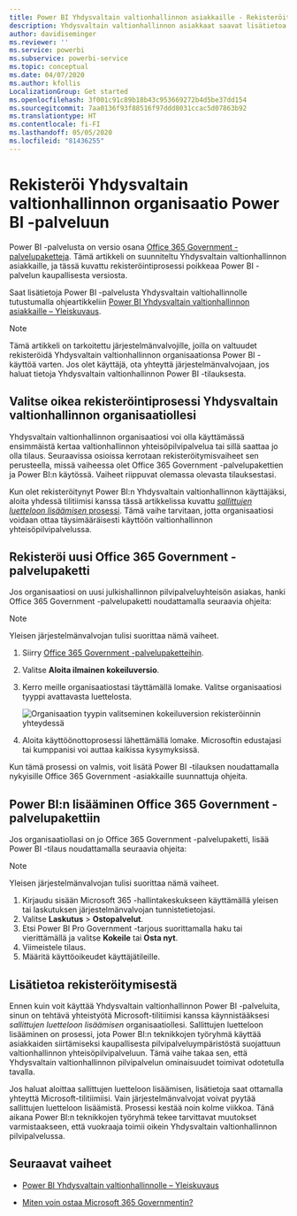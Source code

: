 ```yaml
---
title: Power BI Yhdysvaltain valtionhallinnon asiakkaille - Rekisteröityminen
description: Yhdysvaltain valtionhallinnon asiakkaat saavat lisätietoa rekisteröitymisestä Power BI:hin valtionhallinnon yhteisöpilvipalvelusta.
author: davidiseminger
ms.reviewer: ''
ms.service: powerbi
ms.subservice: powerbi-service
ms.topic: conceptual
ms.date: 04/07/2020
ms.author: kfollis
LocalizationGroup: Get started
ms.openlocfilehash: 3f001c91c89b18b43c953669272b4d5be37dd154
ms.sourcegitcommit: 7aa0136f93f88516f97ddd8031ccac5d07863b92
ms.translationtype: HT
ms.contentlocale: fi-FI
ms.lasthandoff: 05/05/2020
ms.locfileid: "81436255"
---
```

# <a name="enroll-your-us-government-organization-in-the-power-bi-service"></a>Rekisteröi Yhdysvaltain valtionhallinnon organisaatio Power BI -palveluun

Power BI -palvelusta on versio osana [Office 365 Government -palvelupaketteja](https://www.microsoft.com/microsoft-365/government/compare-office-365-government-plans?rtc=1). Tämä artikkeli on suunniteltu Yhdysvaltain valtionhallinnon asiakkaille, ja tässä kuvattu rekisteröintiprosessi poikkeaa Power BI -palvelun kaupallisesta versiosta.

Saat lisätietoja Power BI -palvelusta Yhdysvaltain valtiohallinnolle tutustumalla ohjeartikkeliin [Power BI Yhdysvaltain valtionhallinnon asiakkaille – Yleiskuvaus](service-govus-overview.md).

> [!NOTE]
> Tämä artikkeli on tarkoitettu järjestelmänvalvojille, joilla on valtuudet rekisteröidä Yhdysvaltain valtionhallinnon organisaationsa Power BI -käyttöä varten. Jos olet käyttäjä, ota yhteyttä järjestelmänvalvojaan, jos haluat tietoja Yhdysvaltain valtionhallinnon Power BI -tilauksesta.
> 
> 

## <a name="select-the-right-sign-up-process-for-your-us-government-organization"></a>Valitse oikea rekisteröintiprosessi Yhdysvaltain valtionhallinnon organisaatiollesi

Yhdysvaltain valtionhallinnon organisaatiosi voi olla käyttämässä ensimmäistä kertaa valtionhallinnon yhteisöpilvipalvelua tai sillä saattaa jo olla tilaus. Seuraavissa osioissa kerrotaan rekisteröitymisvaiheet sen perusteella, missä vaiheessa olet Office 365 Government -palvelupakettien ja Power BI:n käytössä. Vaiheet riippuvat olemassa olevasta tilauksestasi.

Kun olet rekisteröitynyt Power BI:n Yhdysvaltain valtionhallinnon käyttäjäksi, aloita yhdessä tilitiimisi kanssa tässä artikkelissa kuvattu [*sallittujen luetteloon lisäämisen* prosessi](#additional-signup-information). Tämä vaihe tarvitaan, jotta organisaatiosi voidaan ottaa täysimääräisesti käyttöön valtionhallinnon yhteisöpilvipalvelussa.

## <a name="sign-up-for-a-new-office-365-government-plan"></a>Rekisteröi uusi Office 365 Government -palvelupaketti

Jos organisaatiosi on uusi julkishallinnon pilvipalveluyhteisön asiakas, hanki Office 365 Government -palvelupaketti noudattamalla seuraavia ohjeita:

> [!NOTE]
> Yleisen järjestelmänvalvojan tulisi suorittaa nämä vaiheet.
>

1. Siirry [Office 365 Government -palvelupaketteihin](https://products.office.com/government/office-365-web-services-for-government).
2. Valitse **Aloita ilmainen kokeiluversio**.
3. Kerro meille organisaatiostasi täyttämällä lomake. Valitse organisaatiosi tyyppi avattavasta luettelosta.

   ![Organisaation tyypin valitseminen kokeiluversion rekisteröinnin yhteydessä](media/service-govus-signup/gcc-trial-signup.png)

4. Aloita käyttöönottoprosessi lähettämällä lomake. Microsoftin edustajasi tai kumppanisi voi auttaa kaikissa kysymyksissä.

Kun tämä prosessi on valmis, voit lisätä Power BI -tilauksen noudattamalla nykyisille Office 365 Government -asiakkaille suunnattuja ohjeita.

## <a name="add-power-bi-to-an-office-365-government-plan"></a>Power BI:n lisääminen Office 365 Government -palvelupakettiin

Jos organisaatiollasi on jo Office 365 Government -palvelupaketti, lisää Power BI -tilaus noudattamalla seuraavia ohjeita:

> [!NOTE]
> Yleisen järjestelmänvalvojan tulisi suorittaa nämä vaiheet.
> 
> 

1. Kirjaudu sisään Microsoft 365 -hallintakeskukseen käyttämällä yleisen tai laskutuksen järjestelmänvalvojan tunnistetietojasi.
2. Valitse **Laskutus** > **Ostopalvelut**.
4. Etsi Power BI Pro Government -tarjous suorittamalla haku tai vierittämällä ja valitse **Kokeile** tai **Osta nyt**.
5. Viimeistele tilaus.
6. Määritä käyttöoikeudet käyttäjätileille.

## <a name="additional-signup-information"></a>Lisätietoa rekisteröitymisestä

Ennen kuin voit käyttää Yhdysvaltain valtionhallinnon Power BI -palveluita, sinun on tehtävä yhteistyötä Microsoft-tilitiimisi kanssa käynnistääksesi *sallittujen luetteloon lisäämisen* organisaatiollesi. Sallittujen luetteloon lisääminen on prosessi, jota Power BI:n teknikkojen työryhmä käyttää asiakkaiden siirtämiseksi kaupallisesta pilvipalveluympäristöstä suojattuun valtionhallinnon yhteisöpilvipalveluun. Tämä vaihe takaa sen, että Yhdysvaltain valtionhallinnon pilvipalvelun ominaisuudet toimivat odotetulla tavalla. 

Jos haluat aloittaa sallittujen luetteloon lisäämisen, lisätietoja saat ottamalla yhteyttä Microsoft-tilitiimiisi. Vain järjestelmänvalvojat voivat pyytää sallittujen luetteloon lisäämistä. Prosessi kestää noin kolme viikkoa. Tänä aikana Power BI:n teknikkojen työryhmä tekee tarvittavat muutokset varmistaakseen, että vuokraaja toimii oikein Yhdysvaltain valtionhallinnon pilvipalvelussa.


## <a name="next-steps"></a>Seuraavat vaiheet

* [Power BI Yhdysvaltain valtionhallinnolle – Yleiskuvaus](service-govus-overview.md)
- [Miten voin ostaa Microsoft 365 Governmentin?](https://docs.microsoft.com/office365/servicedescriptions/office-365-platform-service-description/office-365-us-government/microsoft-365-government-how-to-buy#how-do-i-buy-microsoft-365-government)